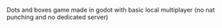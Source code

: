 Dots and boxes game made in godot with basic local multiplayer (no nat punching and no dedicated server)

